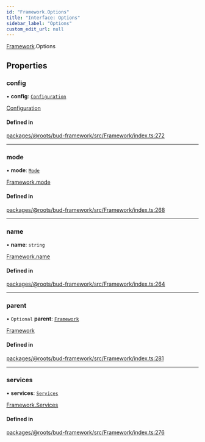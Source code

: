 ```yaml
---
id: "Framework.Options"
title: "Interface: Options"
sidebar_label: "Options"
custom_edit_url: null
---
```


[Framework](../modules/Framework.md).Options

## Properties

### config

• **config**: [`Configuration`](Configuration.md)

[Configuration](Configuration.md)

#### Defined in

[packages/@roots/bud-framework/src/Framework/index.ts:272](https://github.com/roots/bud/blob/017bef370/packages/@roots/bud-framework/src/Framework/index.ts#L272)

___

### mode

• **mode**: [`Mode`](../modules/Framework.md#mode)

[Framework.mode](../classes/Framework.md#mode)

#### Defined in

[packages/@roots/bud-framework/src/Framework/index.ts:268](https://github.com/roots/bud/blob/017bef370/packages/@roots/bud-framework/src/Framework/index.ts#L268)

___

### name

• **name**: `string`

[Framework.name](../classes/Framework.md#name)

#### Defined in

[packages/@roots/bud-framework/src/Framework/index.ts:264](https://github.com/roots/bud/blob/017bef370/packages/@roots/bud-framework/src/Framework/index.ts#L264)

___

### parent

• `Optional` **parent**: [`Framework`](../classes/Framework.md)

[Framework](../classes/Framework.md)

#### Defined in

[packages/@roots/bud-framework/src/Framework/index.ts:281](https://github.com/roots/bud/blob/017bef370/packages/@roots/bud-framework/src/Framework/index.ts#L281)

___

### services

• **services**: [`Services`](Framework.Services.md)

[Framework.Services](Framework.Services.md)

#### Defined in

[packages/@roots/bud-framework/src/Framework/index.ts:276](https://github.com/roots/bud/blob/017bef370/packages/@roots/bud-framework/src/Framework/index.ts#L276)
